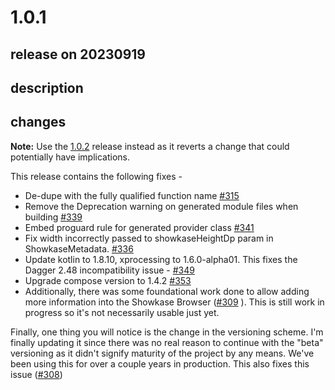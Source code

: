 # 1.0.1

## release on 20230919

## description

## changes

<strong>Note:</strong> Use the <a href="https://github.com/airbnb/Showkase/releases/tag/1.0.2">1.0.2</a> release instead as it reverts a change that could potentially have implications.

This release contains the following fixes -

* De-dupe with the fully qualified function name <a class="issue-link js-issue-link" data-error-text="Failed to load title" data-id="1654773496" data-permission-text="Title is private" data-url="https://github.com/airbnb/Showkase/issues/315" data-hovercard-type="pull_request" data-hovercard-url="/airbnb/Showkase/pull/315/hovercard" href="https://github.com/airbnb/Showkase/pull/315">#315</a>
* Remove the Deprecation warning on generated module files when building <a class="issue-link js-issue-link" data-error-text="Failed to load title" data-id="1825920057" data-permission-text="Title is private" data-url="https://github.com/airbnb/Showkase/issues/339" data-hovercard-type="pull_request" data-hovercard-url="/airbnb/Showkase/pull/339/hovercard" href="https://github.com/airbnb/Showkase/pull/339">#339</a>
* Embed proguard rule for generated provider class <a class="issue-link js-issue-link" data-error-text="Failed to load title" data-id="1846376375" data-permission-text="Title is private" data-url="https://github.com/airbnb/Showkase/issues/341" data-hovercard-type="pull_request" data-hovercard-url="/airbnb/Showkase/pull/341/hovercard" href="https://github.com/airbnb/Showkase/pull/341">#341</a>
* Fix width incorrectly passed to showkaseHeightDp param in ShowkaseMetadata. <a class="issue-link js-issue-link" data-error-text="Failed to load title" data-id="1793109053" data-permission-text="Title is private" data-url="https://github.com/airbnb/Showkase/issues/336" data-hovercard-type="pull_request" data-hovercard-url="/airbnb/Showkase/pull/336/hovercard" href="https://github.com/airbnb/Showkase/pull/336">#336</a>
* Update kotlin to 1.8.10, xprocessing to 1.6.0-alpha01. This fixes the Dagger 2.48 incompatibility issue - <a class="issue-link js-issue-link" data-error-text="Failed to load title" data-id="1887002826" data-permission-text="Title is private" data-url="https://github.com/airbnb/Showkase/issues/349" data-hovercard-type="issue" data-hovercard-url="/airbnb/Showkase/issues/349/hovercard" href="https://github.com/airbnb/Showkase/issues/349">#349</a>
* Upgrade compose version to 1.4.2 <a class="issue-link js-issue-link" data-error-text="Failed to load title" data-id="1901668376" data-permission-text="Title is private" data-url="https://github.com/airbnb/Showkase/issues/353" data-hovercard-type="pull_request" data-hovercard-url="/airbnb/Showkase/pull/353/hovercard" href="https://github.com/airbnb/Showkase/pull/353">#353</a>
* Additionally, there was some foundational work done to allow adding more information into the Showkase Browser (<a class="issue-link js-issue-link" data-error-text="Failed to load title" data-id="1642374722" data-permission-text="Title is private" data-url="https://github.com/airbnb/Showkase/issues/309" data-hovercard-type="pull_request" data-hovercard-url="/airbnb/Showkase/pull/309/hovercard" href="https://github.com/airbnb/Showkase/pull/309">#309</a> ). This is still work in progress so it's not necessarily usable just yet.

Finally, one thing you will notice is the change in the versioning scheme. I'm finally updating it since there was no real reason to continue with the "beta" versioning as it didn't signify maturity of the project by any means. We've been using this for over a couple years in production. This also fixes this issue (<a class="issue-link js-issue-link" data-error-text="Failed to load title" data-id="1627194955" data-permission-text="Title is private" data-url="https://github.com/airbnb/Showkase/issues/308" data-hovercard-type="issue" data-hovercard-url="/airbnb/Showkase/issues/308/hovercard" href="https://github.com/airbnb/Showkase/issues/308">#308</a>)

